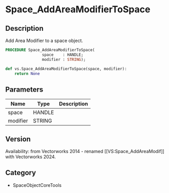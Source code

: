 # Space_AddAreaModifierToSpace

## Description
Add Area Modifier to a space object.

```pascal
PROCEDURE Space_AddAreaModifierToSpace(
				space    : HANDLE;
				modifier : STRING);
```

```python
def vs.Space_AddAreaModifierToSpace(space, modifier):
    return None
```

## Parameters
|Name|Type|Description|
|---|---|---|
|space|HANDLE|   |
|modifier|STRING|   |

## Version
Availability: from Vectorworks 2014 - renamed [[VS:Space_AddAreaModif]] with Vectorworks 2024.

## Category
* SpaceObjectCoreTools

